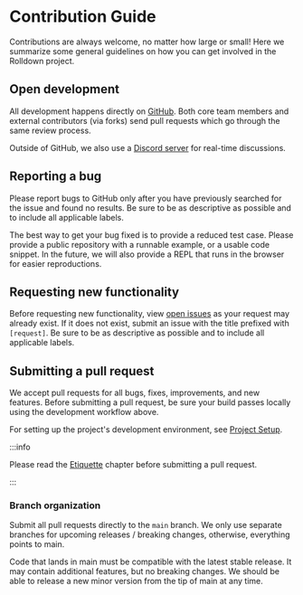 # Contribution Guide

Contributions are always welcome, no matter how large or small! Here we summarize some general guidelines on how you can get involved in the Rolldown project.

## Open development

All development happens directly on [GitHub](https://github.com/rolldown/rolldown). Both core team members and external contributors (via forks) send pull requests which go through the same review process.

Outside of GitHub, we also use a [Discord server](https://chat.rolldown.rs) for real-time discussions.

## Reporting a bug

Please report bugs to GitHub only after you have previously searched for the issue and found no results. Be sure to be as descriptive as possible and to include all applicable labels.

The best way to get your bug fixed is to provide a reduced test case. Please provide a public repository with a runnable example, or a usable code snippet. In the future, we will also provide a REPL that runs in the browser for easier reproductions.

## Requesting new functionality

Before requesting new functionality, view [open issues](https://github.com/rolldown/rolldown/issues) as your request may already exist. If it does not exist, submit an issue with the title prefixed with `[request]`. Be sure to be as descriptive as possible and to include all applicable labels.

## Submitting a pull request

We accept pull requests for all bugs, fixes, improvements, and new features. Before submitting a pull request, be sure your build passes locally using the development workflow above.

For setting up the project's development environment, see [Project Setup](../development-guide/setup-the-project.md).

:::info

Please read the [Etiquette](https://developer.mozilla.org/en-US/docs/MDN/Community/Open_source_etiquette) chapter before submitting a pull request.

:::

### Branch organization

Submit all pull requests directly to the `main` branch. We only use separate branches for upcoming releases / breaking changes, otherwise, everything points to main.

Code that lands in main must be compatible with the latest stable release. It may contain additional features, but no breaking changes. We should be able to release a new minor version from the tip of main at any time.
